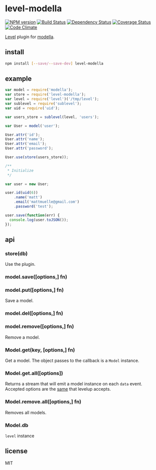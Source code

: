 # level-modella

[![NPM version](https://badge.fury.io/js/level-modella.png)](http://badge.fury.io/js/level-modella)
[![Build Status](https://secure.travis-ci.org/ramitos/level-modella.png)](http://travis-ci.org/ramitos/level-modella)
[![Dependency Status](https://gemnasium.com/ramitos/level-modella.png)](https://gemnasium.com/ramitos/level-modella)
[![Coverage Status](https://coveralls.io/repos/ramitos/level-modella/badge.png?branch=master)](https://coveralls.io/r/ramitos/level-modella?branch=master)
[![Code Climate](https://codeclimate.com/github/ramitos/level-modella.png)](https://codeclimate.com/github/ramitos/level-modella)

[Level](https://github.com/level/level) plugin for [modella](https://github.com/modella/modella).

## install

```bash
npm install [--save/--save-dev] level-modella
```

## example

```js
var model = require('modella');
var store = require('level-modella');
var level = require('level')('/tmp/level');
var sublevel = require('sublevel');
var uid = require('uid');

var users_store = sublevel(level, 'users');

var User = model('user');

User.attr('id');
User.attr('name');
User.attr('email');
User.attr('password');

User.use(store(users_store));

/**
 * Initialize
 */

var user = new User;

user.id(uid(6))
    .name('matt')
    .email('mattmuelle@gmail.com')
    .password('test');

user.save(function(err) {
  console.log(user.toJSON());
});
```

## api

### store(db)

Use the plugin.

### model.save([options,] fn)
### model.put([options,] fn)

Save a model.

### model.del([options,] fn)
### model.remove([options,] fn)

Remove a model.

### Model.get(key, [options,] fn)

Get a model. The object passes to the callback is a `Model` instance.

### Model.get.all([options])

Returns a stream that will emit a model instance on each `data` event. Accepted options are the [same](https://github.com/rvagg/node-levelup/#dbcreatereadstreamoptions) that levelup accepts.

### Model.remove.all([options,] fn)

Removes all models.

### Model.db

`level` instance

## license

MIT
